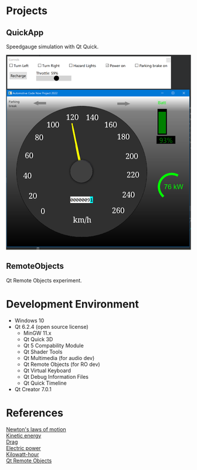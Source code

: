 # Projects

## QuickApp

Speedgauge simulation with Qt Quick.  

![UI view](../documentation/screenshot.png "main view")

## RemoteObjects

Qt Remote Objects experiment.

# Development Environment

* Windows 10
* Qt 6.2.4  (open source license)
  * MinGW 11.x
  * Qt Quick 3D
  * Qt 5 Compability Module
  * Qt Shader Tools
  * Qt Multimedia (for audio dev)
  * Qt Remote Objects (for RO dev)
  * Qt Virtual Keyboard
  * Qt Debug Information Files
  * Qt Quick Timeline
* Qt Creator 7.0.1

# References

[Newton's laws of motion](https://en.wikipedia.org/wiki/Newton's_laws_of_motion)  
[Kinetic energy](https://en.wikipedia.org/wiki/Kinetic_energy)  
[Drag](https://en.wikipedia.org/wiki/Drag_(physics) )  
[Electric power](https://en.wikipedia.org/wiki/Electric_power)  
[Kilowatt-hour](https://en.wikipedia.org/wiki/Kilowatt-hour)  
[Qt Remote Objects](https://doc.qt.io/qt-6/qtremoteobjects-index.html#qt-remote-objects)  
